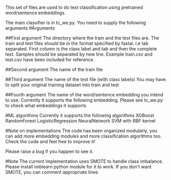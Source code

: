 This set of files are used to do text classification using pretrained word/sentence embeddings.

The main classifier is in tc\_we.py. You need to supply the following arguments
#Arguments

##First argument
The directory where the train and the test files are. The train and test files 
should be in the format specified by fastai. i.e tab separated. First column is 
the class label and tab and then the complete text. Samples should be separated 
by new line. Example train.csv and test.csv have been included for reference.

##Second argument
The name of the train file

##Third argument
The name of the test file (with class labels)
You may have to split your original training dataset into train and test

##Fourth argument
The name of the word/sentence embedding you intend to use. Currently it supports
the following embedding. Please see tc\_we.py to check what embeddings it supports



#ML algorithms
Currently it supports the following algorithms
XGBoost
RandomForest
LogisticRegression
NeuralNetwork
SVM with RBF kernel


#Note on implementations
The code has been organized modularly, you can add more embedding modules and 
more classification algorithms too. Check the code and feel free to improve it!

Please raise a bug if you happen to see it.

#Note
The current implementation uses SMOTE to handle class imbalance. Please install 
imblearn python module for it to work. If you don't want SMOTE, you can comment
appropriate lines
